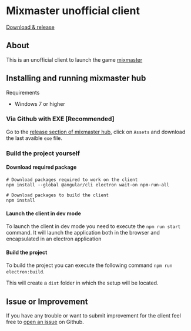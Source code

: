# Mixmaster unofficial client

[Download & release][release-github-link] 

## About

This is an unofficial client to launch the game [mixmaster](https://mixmaster-online.fr)

## Installing and running mixmaster hub

Requirements
 - Windows 7 or higher

### Via Github with EXE [Recommended]

Go to the [release section of mixmaster hub][release-github-link], click on `Assets` and download the last avaible `exe` file.

### Build the project yourself

#### Download required package

```shell
# Download packages required to work on the client
npm install --global @angular/cli electron wait-on npm-run-all

# Download packages to build the client
npm install
```

#### Launch the client in dev mode

To launch the client in dev mode you need to execute the `npm run start` command. It will launch the application both in the browser and encapsulated in an electron application

#### Build the project

To build the project you can execute the following command `npm run electron:build`.

This will create a `dist` folder in which the setup will be located.

## Issue or Improvement

If you have any trouble or want to submit improvement for the client feel free to [open an issue][issue-github-link] on Github.

[release-github-link]: https://github.com/mixmaster-app/client/releases
[issue-github-link]: https://github.com/mixmaster-app/client/issues/new